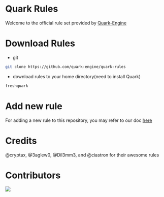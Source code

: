 # Quark Rules

Welcome to the official rule set provided by [Quark-Engine](https://github.com/quark-engine/quark-engine)

# Download Rules

* git

```bash
git clone https://github.com/quark-engine/quark-rules
```

* download rules to your home directory(need to install Quark)

```bash
freshquark
```

# Add new rule

For adding a new rule to this repository, you may refer to our doc [here](https://quark-engine.readthedocs.io/en/latest/addRules.html)

# Credits

@cryptax, @3aglew0, @Dil3mm3, and @ciastron for their awesome rules


# Contributors
<a href="https://github.com/quark-engine/quark-rules/graphs/contributors">
  <img src="https://contrib.rocks/image?repo=quark-engine/quark-rules" />
</a>
